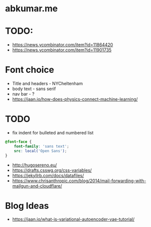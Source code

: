abkumar.me
=====================

# TODO:
- https://news.ycombinator.com/item?id=11864420
- https://news.ycombinator.com/item?id=11901735

# Font choice
- Title and headers - NYCheltenham
- body text - sans serif
- nav bar - ?
- https://jaan.io/how-does-physics-connect-machine-learning/

# TODO
- fix indent for bulleted and numbered list

```css
@font-face {
    font-family: 'sans text';
    src: local('Open Sans');
}
```

- http://hugosereno.eu/
- https://drafts.csswg.org/css-variables/
- https://jekyllrb.com/docs/datafiles/
- https://www.chrisanthropic.com/blog/2014/mail-forwarding-with-mailgun-and-cloudflare/

# Blog Ideas
- https://jaan.io/what-is-variational-autoencoder-vae-tutorial/
